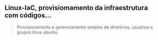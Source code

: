 ## Linux-IaC, provisiomamento da infraestrutura com códigos...

> Provisionamento e gerenciamento simples de diretórios, usuários e grupos linux ubuntu.





